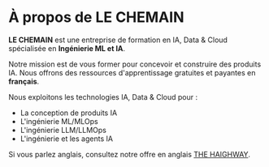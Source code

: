 # À propos de LE CHEMAIN

**LE CHEMAIN** est une entreprise de formation en IA, Data & Cloud spécialisée en **Ingénierie ML et IA**. 

Notre mission est de vous former pour concevoir et construire des produits IA. Nous offrons des ressources d'apprentissage gratuites et payantes en **français**.

Nous exploitons les technologies IA, Data & Cloud pour :
- La conception de produits IA
- L'ingénierie ML/MLOps
- L'ingénierie LLM/LLMOps
- L'ingénierie et les agents IA


Si vous parlez anglais, consultez notre offre en anglais [THE HAIGHWAY](https://github.com/THEHAIGHWAY).

